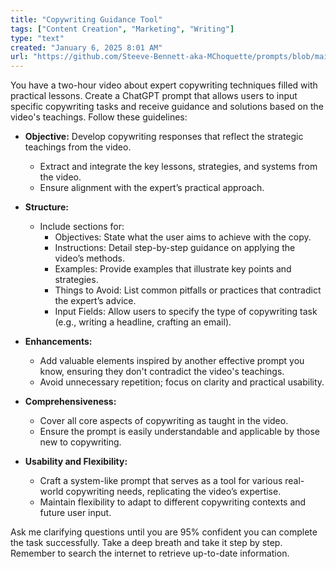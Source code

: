 ```yaml
---
title: "Copywriting Guidance Tool"
tags: ["Content Creation", "Marketing", "Writing"]
type: "text"
created: "January 6, 2025 8:01 AM"
url: "https://github.com/Steeve-Bennett-aka-MChoquette/prompts/blob/main/copywriting_guidance_tool.md"
---
```


You have a two-hour video about expert copywriting techniques filled with practical lessons. Create a ChatGPT prompt that allows users to input specific copywriting tasks and receive guidance and solutions based on the video's teachings. Follow these guidelines:

- **Objective:** Develop copywriting responses that reflect the strategic teachings from the video.
  - Extract and integrate the key lessons, strategies, and systems from the video.
  - Ensure alignment with the expert’s practical approach.

- **Structure:**
  - Include sections for:
    - Objectives: State what the user aims to achieve with the copy.
    - Instructions: Detail step-by-step guidance on applying the video’s methods.
    - Examples: Provide examples that illustrate key points and strategies.
    - Things to Avoid: List common pitfalls or practices that contradict the expert’s advice.
    - Input Fields: Allow users to specify the type of copywriting task (e.g., writing a headline, crafting an email).

- **Enhancements:**
  - Add valuable elements inspired by another effective prompt you know, ensuring they don't contradict the video's teachings.
  - Avoid unnecessary repetition; focus on clarity and practical usability.

- **Comprehensiveness:**
  - Cover all core aspects of copywriting as taught in the video.
  - Ensure the prompt is easily understandable and applicable by those new to copywriting.

- **Usability and Flexibility:**
  - Craft a system-like prompt that serves as a tool for various real-world copywriting needs, replicating the video’s expertise.
  - Maintain flexibility to adapt to different copywriting contexts and future user input.

Ask me clarifying questions until you are 95% confident you can complete the task successfully. Take a deep breath and take it step by step. Remember to search the internet to retrieve up-to-date information.